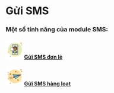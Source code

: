 # Gửi SMS

### Một số tính năng của module SMS:

#### ![](../../../.gitbook/assets/icons8-business-man-messaging-50.png)[Gửi SMS đơn lẻ](gui-sms-don-le.md)

#### ![](../../../.gitbook/assets/icons8-sent-50.png)[Gửi SMS hàng loạt](gui-sms-hang-loat.md)

